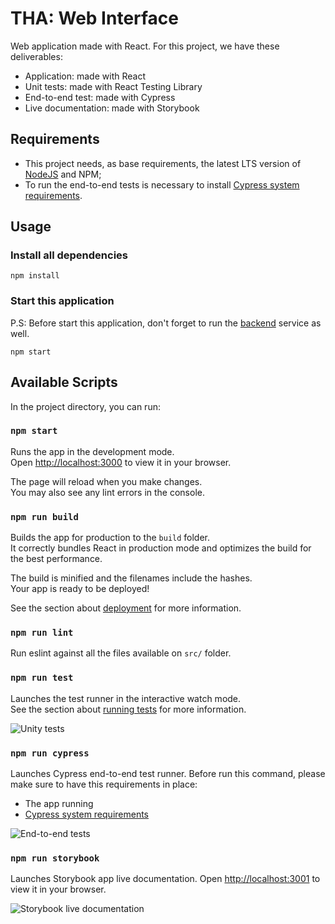 # THA: Web Interface

Web application made with React. For this project, we have these deliverables:

* Application: made with React
* Unit tests: made with React Testing Library
* End-to-end test: made with Cypress
* Live documentation: made with Storybook

## Requirements

* This project needs, as base requirements, the latest LTS version of [NodeJS](https://nodejs.org/) and NPM;
* To run the end-to-end tests is necessary to install [Cypress system requirements](https://docs.cypress.io/guides/getting-started/installing-cypress#System-requirements).

## Usage

### Install all dependencies

```
npm install
```

### Start this application

P.S: Before start this application, don't forget to run the [backend](/backend) service as well.

```
npm start
```

## Available Scripts

In the project directory, you can run:

### `npm start`

Runs the app in the development mode.\
Open [http://localhost:3000](http://localhost:3000) to view it in your browser.

The page will reload when you make changes.\
You may also see any lint errors in the console.

### `npm run build`

Builds the app for production to the `build` folder.\
It correctly bundles React in production mode and optimizes the build for the best performance.

The build is minified and the filenames include the hashes.\
Your app is ready to be deployed!

See the section about [deployment](https://facebook.github.io/create-react-app/docs/deployment) for more information.

### `npm run lint`

Run eslint against all the files available on `src/` folder.

### `npm run test`

Launches the test runner in the interactive watch mode.\
See the section about [running tests](https://facebook.github.io/create-react-app/docs/running-tests) for more information.

![Unity tests](https://i.imgur.com/XCpsH0E.png)

### `npm run cypress`

Launches Cypress end-to-end test runner. Before run this command, please make sure to have this requirements in place:

* The app running
* [Cypress system requirements](https://docs.cypress.io/guides/getting-started/installing-cypress#System-requirements)

![End-to-end tests](https://i.imgur.com/a52cZN2.png)

### `npm run storybook`

Launches Storybook app live documentation. Open [http://localhost:3001](http://localhost:3001) to view it in your browser.

![Storybook live documentation](https://i.imgur.com/43ebeR5.png)
